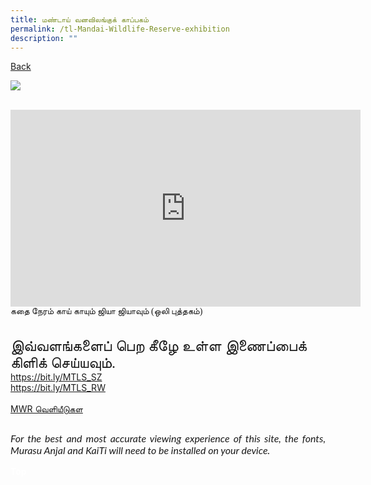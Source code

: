```yaml
---
title: மண்டாய் வனவிலங்குக் காப்பகம்
permalink: /tl-Mandai-Wildlife-Reserve-exhibition
description: ""
---
```

<p><a class="backbtn" style="float:left;" href="/exhibits/tamil-exhibitions-e/community-partners/">Back</a><br></p>
<p><img src="/images/Posters/MTLS MWG Tamil_v4.jpg">
<br><br></p>
<iframe allowfullscreen="" allow="accelerometer; autoplay; clipboard-write; encrypted-media; gyroscope; picture-in-picture" frameborder="0" title="YouTube video player" src="https://www.youtube.com/embed/-puAH4a3u5I" height="315" width="560"></iframe><span style="font-family:Anjal InaiMathi;">கதை நேரம் காய் காயும் ஜியா ஜியாவும் (ஒலி புத்தகம்)</span><br><br><br>
<span style="font-family:Anjal InaiMathi;font-size:24px;">இவ்வளங்களைப் பெற கீழே உள்ள இணைப்பைக் கிளிக் செய்யவும்.</span><br>
<a target="_blank;" href="https://bit.ly/MTLS_SZ">https://bit.ly/MTLS_SZ</a><br>
<a target="_blank;" href="https://bit.ly/MTLS_RW">https://bit.ly/MTLS_RW</a><br><br>
<a target="_blank;" href="/files/MWR Publication PDF_MTLS2022.pdf">MWR வெளியீடுகள</a><br>

<p style="font-size: 16px;font-family: Lato,sans-serif;font-style: italic;padding-top:12px;text-align:justify;">For the best and most accurate viewing experience of this site, the fonts, Murasu Anjal and KaiTi will need to be installed on your device.</p>
<div class="btntop"><a style="text-decoration:none;" href="#top"><span style="color:white"><b>Top</b></span></a></div>